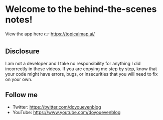 # Welcome to the behind-the-scenes notes!

View the app here 👉️ https://topicalmap.ai/

## Disclosure

I am not a developer and I take no responsibility for anything I did incorrectly in these videos. If you are copying me step by step, know that your code might have errors, bugs, or insecurities that you will need to fix on your own. 

## Follow me

- Twitter: https://twitter.com/doyouevenblog
- YouTube: https://www.youtube.com/doyouevenblog

